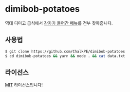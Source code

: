 # dimibob-potatoes
역대 디미고 급식에서 [감자가 들어간 메뉴](https://gist.github.com/ChalkPE/78c9a4899b91e13045115ba14bacb333)를 전부 찾아줍니다.

## 사용법
```bash
$ git clone https://github.com/ChalkPE/dimibob-potatoes
$ cd dimibob-potatoes && yarn && node . && cat data.txt
```

## 라이선스
[MIT](LICENSE) 라이선스입니다!